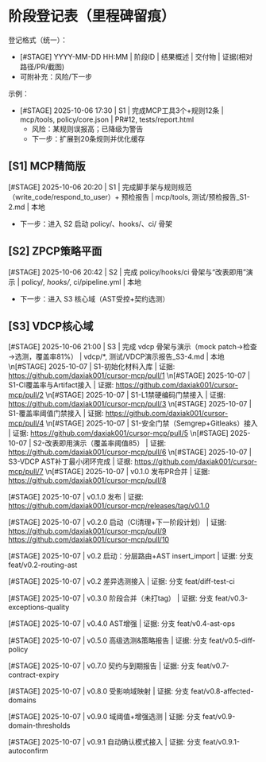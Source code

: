 # 阶段登记表（里程碑留痕）

登记格式（统一）：
- [#STAGE] YYYY-MM-DD HH:MM | 阶段ID | 结果概述 | 交付物 | 证据(相对路径/PR/截图)
- 可附补充：风险/下一步

示例：
- [#STAGE] 2025-10-06 17:30 | S1 | 完成MCP工具3个+规则12条 | mcp/tools, policy/core.json | PR#12, tests/report.html
  - 风险：某规则误报高；已降级为警告
  - 下一步：扩展到20条规则并优化缓存

## [S1] MCP精简版
[#STAGE] 2025-10-06 20:20 | S1 | 完成脚手架与规则规范（write_code/respond_to_user）+ 预检报告 | mcp/tools, 测试/预检报告_S1-2.md | 本地
  - 下一步：进入 S2 启动 policy/、hooks/、ci/ 骨架

## [S2] ZPCP策略平面
[#STAGE] 2025-10-06 20:42 | S2 | 完成 policy/hooks/ci 骨架与“改表即用”演示 | policy/*, hooks/*, ci/pipeline.yml | 本地
  - 下一步：进入 S3 核心域（AST受控+契约选测）

## [S3] VDCP核心域
[#STAGE] 2025-10-06 21:00 | S3 | 完成 vdcp 骨架与演示（mock patch→检查→选测，覆盖率81%） | vdcp/*, 测试/VDCP演示报告_S3-4.md | 本地
\n[#STAGE] 2025-10-07 | S1-初始化材料入库 | 证据: https://github.com/daxiak001/cursor-mcp/pull/1
\n[#STAGE] 2025-10-07 | S1-CI覆盖率与Artifact接入 | 证据: https://github.com/daxiak001/cursor-mcp/pull/2
\n[#STAGE] 2025-10-07 | S1-L1禁硬编码门禁接入 | 证据: https://github.com/daxiak001/cursor-mcp/pull/3
\n[#STAGE] 2025-10-07 | S1-覆盖率阈值门禁接入 | 证据: https://github.com/daxiak001/cursor-mcp/pull/4
\n[#STAGE] 2025-10-07 | S1-安全门禁（Semgrep+Gitleaks）接入 | 证据: https://github.com/daxiak001/cursor-mcp/pull/5
\n[#STAGE] 2025-10-07 | S2-改表即用演示（覆盖率阈值85） | 证据: https://github.com/daxiak001/cursor-mcp/pull/6
\n[#STAGE] 2025-10-07 | S3-VDCP AST补丁最小闭环完成 | 证据: https://github.com/daxiak001/cursor-mcp/pull/7
\n[#STAGE] 2025-10-07 | v0.1.0 发布PR合并 | 证据: https://github.com/daxiak001/cursor-mcp/pull/8

[#STAGE] 2025-10-07 | v0.1.0 发布 | 证据: https://github.com/daxiak001/cursor-mcp/releases/tag/v0.1.0

[#STAGE] 2025-10-07 | v0.2.0 启动（CI清理+下一阶段计划） | 证据: https://github.com/daxiak001/cursor-mcp/pull/9 https://github.com/daxiak001/cursor-mcp/pull/10

[#STAGE] 2025-10-07 | v0.2 启动：分层路由+AST insert_import | 证据: 分支 feat/v0.2-routing-ast

[#STAGE] 2025-10-07 | v0.2 差异选测接入 | 证据: 分支 feat/diff-test-ci

[#STAGE] 2025-10-07 | v0.3.0 阶段合并（未打tag） | 证据: 分支 feat/v0.3-exceptions-quality

[#STAGE] 2025-10-07 | v0.4.0 AST增强 | 证据: 分支 feat/v0.4-ast-ops

[#STAGE] 2025-10-07 | v0.5.0 高级选测&策略报告 | 证据: 分支 feat/v0.5-diff-policy

[#STAGE] 2025-10-07 | v0.7.0 契约与到期报告 | 证据: 分支 feat/v0.7-contract-expiry

[#STAGE] 2025-10-07 | v0.8.0 受影响域映射 | 证据: 分支 feat/v0.8-affected-domains

[#STAGE] 2025-10-07 | v0.9.0 域阈值+增强选测 | 证据: 分支 feat/v0.9-domain-thresholds

[#STAGE] 2025-10-07 | v0.9.1 自动确认模式接入 | 证据: 分支 feat/v0.9.1-autoconfirm
